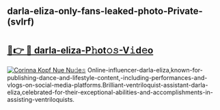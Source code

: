 ## darla-eliza-only-fans​-leaked-photo​-Private-(svlrf)


# <h2><a href="https://mediaupload.pro?title=darla-eliza&ref=git">🔗👉 🔴 darla-eliza-P𝚑ot𝚘𝚜-V𝚒d𝚎o</a></h2>

[![Corinna Kopf Nue Nu𝚍e𝚜](https://i.imgur.com/0qMVB7G.gif)](https://mediaupload.pro?title=darla-eliza&ref=git)
Online-influencer-darla-eliza,known-for-publishing-dance-and-lifestyle-content,-including-performances-and-vlogs-on-social-media-platforms.Brilliant-ventriloquist-assistant-darla-eliza,celebrated-for-their-exceptional-abilities-and-accomplishments-in-assisting-ventriloquists.  